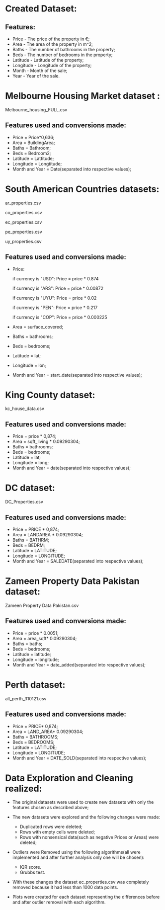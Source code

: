 # Created Dataset:

## Features:

- Price - The price of the property in €;
- Area - The area of the property in m^2;
- Baths - The number of bathrooms in the property;
- Beds - The number of bedrooms in the property;
- Latitude - Latitude of the property;
- Longitude - Longitude of the property;
- Month - Month of the sale;
- Year - Year of the sale.

# Melbourne Housing Market dataset : 

Melbourne_housing_FULL.csv

## Features used and conversions made:

- Price = Price*0,636;
- Area = BuildingArea;
- Baths = Bathroom;
- Beds = Bedroom2;
- Latitude = Lattitude;
- Longitude = Longtitude;
- Month and Year = Date(separated into respective values);

# South American Countries datasets:

ar_properties.csv

co_properties.csv

ec_properties.csv

pe_properties.csv

uy_properties.csv

## Features used and conversions made:

- Price:

  if currency is "USD":	Price = price * 0.874

  if currency is "ARS":	Price = price * 0.00872

  if currency is "UYU":	Price = price * 0.02

  if currency is "PEN":	Price = price * 0.217

  if currency is "COP":	Price = price * 0.000225

- Area = surface_covered;

- Baths = bathrooms;

- Beds = bedrooms;

- Latitude = lat;

- Longitude = lon;

- Month and Year = start_date(separated into respective values);

# King County dataset:

kc_house_data.csv

## Features used and conversions made:

- Price = price * 0,874;
- Area = sqft_living * 0.09290304;
- Baths = bathrooms;
- Beds = bedrooms;
- Latitude = lat;
- Longitude = long;
- Month and Year = date(separated into respective values);

# DC dataset:

DC_Properties.csv

## Features used and conversions made:

- Price = PRICE * 0,874;
- Area = LANDAREA * 0.09290304;
- Baths = BATHRM;
- Beds = BEDRM;
- Latitude = LATITUDE;
- Longitude = LONGITUDE;
- Month and Year = SALEDATE(separated into respective values);

# Zameen Property Data Pakistan dataset:

Zameen Property Data Pakistan.csv

## Features used and conversions made:

- Price = price * 0.0051;
- Area = area_sqft* 0.09290304;
- Baths = baths;
- Beds = bedrooms;
- Latitude = latitude;
- Longitude = longitude;
- Month and Year = date_added(separated into respective values);

# Perth dataset:

all_perth_310121.csv

## Features used and conversions made:

- Price = PRICE* 0,874;
- Area = LAND_AREA* 0.09290304;
- Baths = BATHROOMS;
- Beds = BEDROOMS;
- Latitude = LATITUDE;
- Longitude = LONGITUDE;
- Month and Year = DATE_SOLD(separated into respective values);

# Data Exploration and Cleaning realized:

- The original datasets were used to create new datasets with only the features chosen as described above;
- The new datasets were explored and the following changes were made:
  - Duplicated rows were deleted;
  - Rows with empty cells were deleted;
  - Rows with nonsensical data(such as negative Prices or Areas) were deleted;
- Outliers were Removed using the following algorithms(all were implemented and after further analysis only one will be chosen):
  - IQR score.
  - Grubbs test.

- With these changes the dataset ec_properties.csv was completely removed because it had less than 1000 data points.
- Plots were created for each dataset representing the differences before and after outlier removal with each algorithm.

